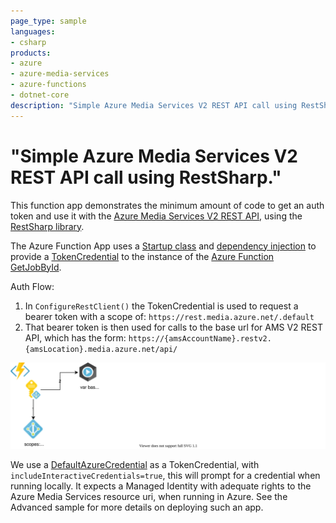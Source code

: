 ```yaml
---
page_type: sample
languages:
- csharp
products:
- azure
- azure-media-services
- azure-functions
- dotnet-core
description: "Simple Azure Media Services V2 REST API call using RestSharp."
---
```


# "Simple Azure Media Services V2 REST API call using RestSharp."

This function app demonstrates the minimum amount of code to get an auth token and use it with the [Azure Media Services V2 REST API](https://docs.microsoft.com/en-us/azure/media-services/previous/media-services-rest-how-to-use), using the [RestSharp library](https://restsharp.dev/).

The Azure Function App uses a [Startup class](Startup) and [dependency injection](https://docs.microsoft.com/en-us/azure/azure-functions/functions-dotnet-dependency-injection) to provide a [TokenCredential](https://docs.microsoft.com/en-us/dotnet/api/azure.identity.defaultazurecredential?view=azure-dotnet) to the instance of the [Azure Function GetJobById](./GetJobById.cs).

Auth Flow:

 1. In ```ConfigureRestClient()``` the TokenCredential is used to request a bearer token with a scope of: ```https://rest.media.azure.net/.default```
 2. That bearer token is then used for calls to the base url for AMS V2 REST API, which has the form: ```https://{amsAccountName}.restv2.{amsLocation}.media.azure.net/api/```

![AzFxnWithRestSharpUsingAmsV2](./docs/img/AzFxnWithRestSharpUsingAmsV2.drawio.svg)

We use a [DefaultAzureCredential](https://docs.microsoft.com/en-us/dotnet/api/azure.identity.defaultazurecredential?view=azure-dotnet) as a TokenCredential, with ```includeInteractiveCredentials=true```, this will prompt for a credential when running locally.
It expects a Managed Identity with adequate rights to the Azure Media Services resource uri, when running in Azure.  See the Advanced sample for more details on deploying such an app.
